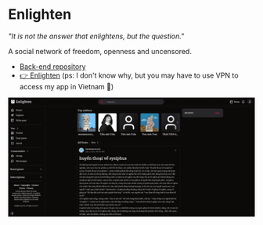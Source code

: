# Enlighten

_"It is not the answer that enlightens, but the question."_

A social network of freedom, openness and uncensored.

- [Back-end repository](https://github.com/AnhBigBrother/enlighten-backend/tree/grpc)
- [👉 Enlighten](https://enlighten-wololo.vercel.app) (ps: I don't know why, but you may have to use VPN to access my app in Vietnam 🫤)

![overview](overview.png)
